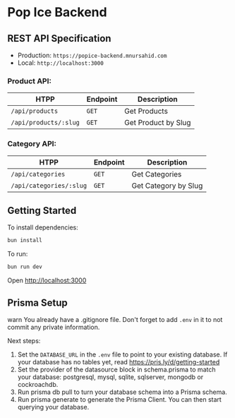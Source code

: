 # Pop Ice Backend

## REST API Specification

- Production: `https://popice-backend.mnursahid.com`
- Local: `http://localhost:3000`

### Product API:

| HTPP                  | Endpoint | Description         |
| --------------------- | -------- | ------------------- |
| `/api/products`       | `GET`    | Get Products        |
| `/api/products/:slug` | `GET`    | Get Product by Slug |

### Category API:

| HTPP                    | Endpoint | Description          |
| ----------------------- | -------- | -------------------- |
| `/api/categories`       | `GET`    | Get Categories       |
| `/api/categories/:slug` | `GET`    | Get Category by Slug |

## Getting Started

To install dependencies:

```sh
bun install
```

To run:

```sh
bun run dev
```

Open <http://localhost:3000>

## Prisma Setup

warn You already have a .gitignore file. Don't forget to add `.env` in it to not commit any private information.

Next steps:

1. Set the `DATABASE_URL` in the `.env` file to point to your existing database. If your database has no tables yet, read <https://pris.ly/d/getting-started>
2. Set the provider of the datasource block in schema.prisma to match your database: postgresql, mysql, sqlite, sqlserver, mongodb or cockroachdb.
3. Run prisma db pull to turn your database schema into a Prisma schema.
4. Run prisma generate to generate the Prisma Client. You can then start querying your database.
